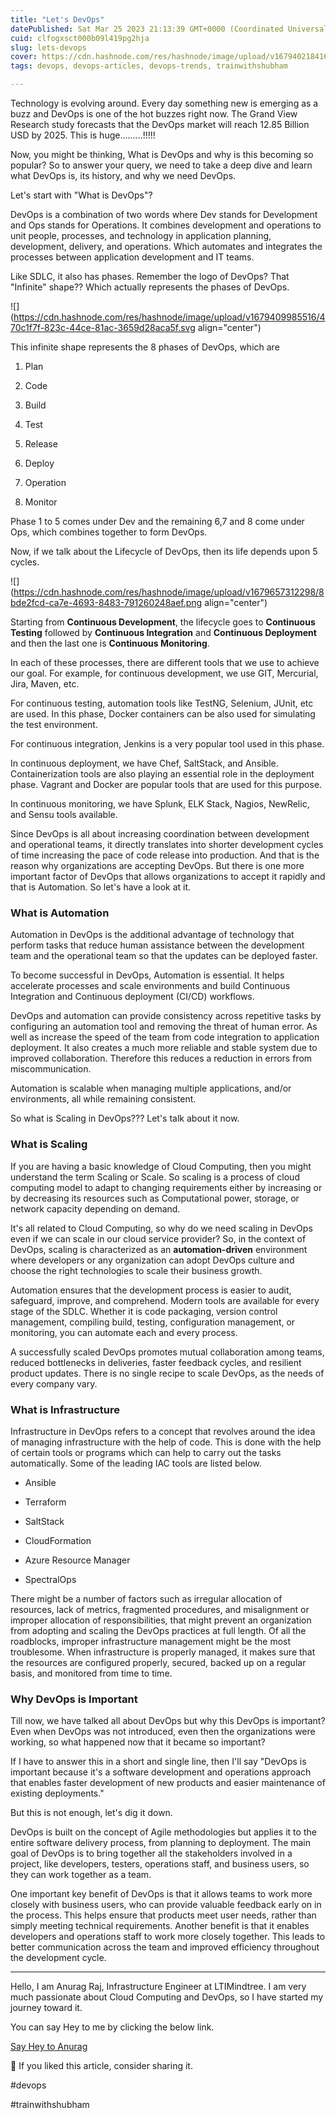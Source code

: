 ```yaml
---
title: "Let's DevOps"
datePublished: Sat Mar 25 2023 21:13:39 GMT+0000 (Coordinated Universal Time)
cuid: clfogxsct000b09l419pg2hja
slug: lets-devops
cover: https://cdn.hashnode.com/res/hashnode/image/upload/v1679402184160/aeeb1b54-8789-4f33-bcca-957e48e9f6ce.png
tags: devops, devops-articles, devops-trends, trainwithshubham

---
```


Technology is evolving around. Every day something new is emerging as a buzz and DevOps is one of the hot buzzes right now. The Grand View Research study forecasts that the DevOps market will reach 12.85 Billion USD by 2025. This is huge.........!!!!!

Now, you might be thinking, What is DevOps and why is this becoming so popular? So to answer your query, we need to take a deep dive and learn what DevOps is, its history, and why we need DevOps.

Let's start with "What is DevOps"?

DevOps is a combination of two words where Dev stands for Development and Ops stands for Operations. It combines development and operations to unit people, processes, and technology in application planning, development, delivery, and operations. Which automates and integrates the processes between application development and IT teams.

Like SDLC, it also has phases. Remember the logo of DevOps? That "Infinite" shape?? Which actually represents the phases of DevOps.

![](https://cdn.hashnode.com/res/hashnode/image/upload/v1679409985516/470c1f7f-823c-44ce-81ac-3659d28aca5f.svg align="center")

This infinite shape represents the 8 phases of DevOps, which are

1. Plan
    
2. Code
    
3. Build
    
4. Test
    
5. Release
    
6. Deploy
    
7. Operation
    
8. Monitor
    

Phase 1 to 5 comes under Dev and the remaining 6,7 and 8 come under Ops, which combines together to form DevOps.

Now, if we talk about the Lifecycle of DevOps, then its life depends upon 5 cycles.

![](https://cdn.hashnode.com/res/hashnode/image/upload/v1679657312298/8bde2fcd-ca7e-4693-8483-791260248aef.png align="center")

Starting from **Continuous Development**, the lifecycle goes to **Continuous Testing** followed by **Continuous Integration** and **Continuous Deployment** and then the last one is **Continuous Monitoring**.

In each of these processes, there are different tools that we use to achieve our goal. For example, for continuous development, we use GIT, Mercurial, Jira, Maven, etc.

For continuous testing, automation tools like TestNG, Selenium, JUnit, etc are used. In this phase, Docker containers can be also used for simulating the test environment.

For continuous integration, Jenkins is a very popular tool used in this phase.

In continuous deployment, we have Chef, SaltStack, and Ansible. Containerization tools are also playing an essential role in the deployment phase. Vagrant and Docker are popular tools that are used for this purpose.

In continuous monitoring, we have Splunk, ELK Stack, Nagios, NewRelic, and Sensu tools available.

Since DevOps is all about increasing coordination between development and operational teams, it directly translates into shorter development cycles of time increasing the pace of code release into production. And that is the reason why organizations are accepting DevOps. But there is one more important factor of DevOps that allows organizations to accept it rapidly and that is Automation. So let's have a look at it.

### What is Automation

Automation in DevOps is the additional advantage of technology that perform tasks that reduce human assistance between the development team and the operational team so that the updates can be deployed faster.

To become successful in DevOps, Automation is essential. It helps accelerate processes and scale environments and build Continuous Integration and Continuous deployment (CI/CD) workflows.

DevOps and automation can provide consistency across repetitive tasks by configuring an automation tool and removing the threat of human error. As well as increase the speed of the team from code integration to application deployment. It also creates a much more reliable and stable system due to improved collaboration. Therefore this reduces a reduction in errors from miscommunication.

Automation is scalable when managing multiple applications, and/or environments, all while remaining consistent.

So what is Scaling in DevOps??? Let's talk about it now.

### What is Scaling

If you are having a basic knowledge of Cloud Computing, then you might understand the term Scaling or Scale. So scaling is a process of cloud computing model to adapt to changing requirements either by increasing or by decreasing its resources such as Computational power, storage, or network capacity depending on demand.

It's all related to Cloud Computing, so why do we need scaling in DevOps even if we can scale in our cloud service provider? So, in the context of DevOps, scaling is characterized as an **automation-driven** environment where developers or any organization can adopt DevOps culture and choose the right technologies to scale their business growth.

Automation ensures that the development process is easier to audit, safeguard, improve, and comprehend. Modern tools are available for every stage of the SDLC. Whether it is code packaging, version control management, compiling build, testing, configuration management, or monitoring, you can automate each and every process.

A successfully scaled DevOps promotes mutual collaboration among teams, reduced bottlenecks in deliveries, faster feedback cycles, and resilient product updates. There is no single recipe to scale DevOps, as the needs of every company vary.

### What is Infrastructure

Infrastructure in DevOps refers to a concept that revolves around the idea of managing infrastructure with the help of code. This is done with the help of certain tools or programs which can help to carry out the tasks automatically. Some of the leading IAC tools are listed below.

* Ansible
    
* Terraform
    
* SaltStack
    
* CloudFormation
    
* Azure Resource Manager
    
* SpectralOps
    

There might be a number of factors such as irregular allocation of resources, lack of metrics, fragmented procedures, and misalignment or improper allocation of responsibilities, that might prevent an organization from adopting and scaling the DevOps practices at full length. Of all the roadblocks, improper infrastructure management might be the most troublesome. When infrastructure is properly managed, it makes sure that the resources are configured properly, secured, backed up on a regular basis, and monitored from time to time.

### Why DevOps is Important

Till now, we have talked all about DevOps but why this DevOps is important? Even when DevOps was not introduced, even then the organizations were working, so what happened now that it became so important?

If I have to answer this in a short and single line, then I'll say "DevOps is important because it's a software development and operations approach that enables faster development of new products and easier maintenance of existing deployments."

But this is not enough, let's dig it down.

DevOps is built on the concept of Agile methodologies but applies it to the entire software delivery process, from planning to deployment. The main goal of DevOps is to bring together all the stakeholders involved in a project, like developers, testers, operations staff, and business users, so they can work together as a team.

One important key benefit of DevOps is that it allows teams to work more closely with business users, who can provide valuable feedback early on in the process. This helps ensure that products meet user needs, rather than simply meeting technical requirements. Another benefit is that it enables developers and operations staff to work more closely together. This leads to better communication across the team and improved efficiency throughout the development cycle.

---

Hello, I am Anurag Raj, Infrastructure Engineer at LTIMindtree. I am very much passionate about Cloud Computing and DevOps, so I have started my journey toward it.

You can say Hey to me by clicking the below link.

[Say Hey to Anurag](https://www.linkedin.com/in/anurag-raj-8975b0128/)

🧡 If you liked this article, consider sharing it.

#devops

#trainwithshubham